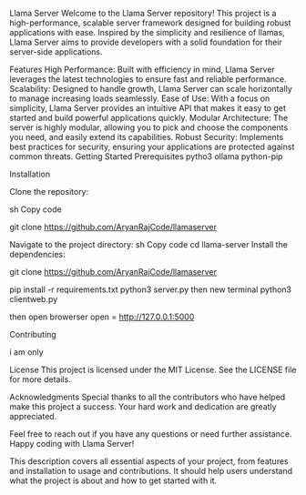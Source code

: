 Llama Server
Welcome to the Llama Server repository! This project is a high-performance, scalable server framework designed for building robust applications with ease. Inspired by the simplicity and resilience of llamas, Llama Server aims to provide developers with a solid foundation for their server-side applications.




Features
High Performance: Built with efficiency in mind, Llama Server leverages the latest technologies to ensure fast and reliable performance.
Scalability: Designed to handle growth, Llama Server can scale horizontally to manage increasing loads seamlessly.
Ease of Use: With a focus on simplicity, Llama Server provides an intuitive API that makes it easy to get started and build powerful applications quickly.
Modular Architecture: The server is highly modular, allowing you to pick and choose the components you need, and easily extend its capabilities.
Robust Security: Implements best practices for security, ensuring your applications are protected against common threats.
Getting Started
Prerequisites
pytho3
ollama
python-pip


Installation


Clone the repository:

sh
Copy code

git clone https://github.com/AryanRajCode/llamaserver

Navigate to the project directory:
sh
Copy code
cd llama-server
Install the dependencies:

git clone https://github.com/AryanRajCode/llamaserver

pip install -r requirements.txt
python3 server.py
then new terminal
python3 clientweb.py

then open browerser open = http://127.0.0.1:5000





Contributing

i am only

License
This project is licensed under the MIT License. See the LICENSE file for more details.

Acknowledgments
Special thanks to all the contributors who have helped make this project a success. Your hard work and dedication are greatly appreciated.

Feel free to reach out if you have any questions or need further assistance. Happy coding with Llama Server!

This description covers all essential aspects of your project, from features and installation to usage and contributions. It should help users understand what the project is about and how to get started with it.





